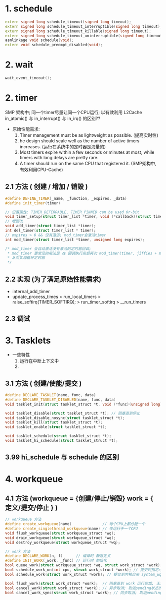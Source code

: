



# 1. schedule
```c++
extern signed long schedule_timeout(signed long timeout);
extern signed long schedule_timeout_interruptible(signed long timeout);
extern signed long schedule_timeout_killable(signed long timeout);
extern signed long schedule_timeout_uninterruptible(signed long timeout);
asmlinkage void schedule(void);
extern void schedule_preempt_disabled(void);
```

# 2. wait
```c++
wait_event_timeout();
```


# 2. timer
SMP 架构中; 同一个timer尽量让同一个CPU运行; 以有效利用 L2Cache
in_atomic() 与 in_interrupt() 与 in_irq() 的区别??
+ 原始性能需求:
    1. Timer management must be as lightweight as possible. (提高实时性)
    2. he design should scale well as the number of active timers increases. (运行在系统中的定时器是海量的)
    3. Most timers expire within a few seconds or minutes at most, while timers with long delays are pretty rare.
    4. A timer should run on the same CPU that registered it. (SMP架构中, 有效利用CPU-Cache)
## 2.1 方法 ( 创建 / 增加 / 销毁 )
```c++
#define DEFINE_TIMER(_name, _function, _expires, _data)
#define init_timer(timer)

// 设置属性: TIMER_DEFERRABLE, TIMER_PINNED can be used Or-bit
void timer_setup(struct timer_list *timer, void (*callback)(struct timer_list *), unsigned int flags);
// 增删改
void add_timer(struct timer_list *timer);
int del_timer(struct timer_list * timer);
// expires > 0 && 没有激活; mod_timer会激活timer
int mod_timer(struct timer_list *timer, unsigned long expires);

/* mod_timer 会自动激活没有激活的定时器回调;
 * mod_timer 更常见的用法是 在 回调执行完后再次 mod_timer(timer, jiffies + ms_to_jiffies(1000));
 * 从而实现循环定时器
 */
```
## 2.2 实现 (为了满足原始性能需求)
+ internal_add_timer
+ update_process_times > run_local_timers > raise_softirq(TIMER_SOFTIRQ); > run_timer_softirq > __run_timers
## 2.3 调试

# 3. Tasklets
+ 一些特性
    1. 运行在中断上下文中
    2. 
## 3.1 方法 ( 创建/使能/提交 )
```c++
#define DECLARE_TASKLET(name, func, data) 
#define DECLARE_TASKLET_DISABLED(name, func, data)
void tasklet_init(struct tasklet_struct *t, void (*func)(unsigned long),  unsigned long data);

void tasklet_disable(struct tasklet_struct *t); // 阻塞直到停止
void tasklet_disable_nosync(struct tasklet_struct *t);
void tasklet_kill(struct tasklet_struct *t);
void tasklet_enable(struct tasklet_struct *t);

void tasklet_schedule(struct tasklet_struct *t);
void tasklet_hi_schedule(struct tasklet_struct *t);
```
## 3.99 hi_schedule 与 schedule 的区别

# 4. workqueue
## 4.1 方法 (workqueue = {创建/停止/销毁} work = { 定义/提交/停止 } )
```c++
// workqueue 方法
#define create_workqueue(name)	            // 每个CPU上都分配一个
#define create_singlethread_workqueue(name)	// 仅运行于一个CPU
void flush_workqueue(struct workqueue_struct *wq);
void drain_workqueue(struct workqueue_struct *wq);
void destroy_workqueue(struct workqueue_struct *wq);

// work 方法
#define DECLARE_WORK(n, f)      // 编译时 静态定义
#define INIT_WORK(_work, _func) // 运行时 初始化
bool queue_work(struct workqueue_struct *wq, struct work_struct *work); // 提交到指定workqueue
bool schedule_work_on(int cpu, struct work_struct *work); // 提交到指定cpu
bool schedule_work(struct work_struct *work); // 提交到内核自带 system_wq

bool flush_work(struct work_struct *work);  // 阻塞直到 work 运行完成; 无论work在pending/flight
bool cancel_work(struct work_struct *work); // 异步取消; 取消pending状态的work; flight状态的直接返回
bool cancel_work_sync(struct work_struct *work); // 同步取消; 取消pending状态的work; flight状态 阻塞直到 work运行完成
```
